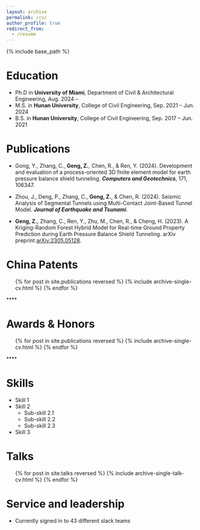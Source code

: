 ```yaml
---
layout: archive
permalink: /cv/
author_profile: true
redirect_from:
  - /resume
---
```


{% include base_path %}

Education
======
* Ph.D in **University of Miami**, Department of Civil & Architectural Engineering, Aug. 2024 –
* M.S. in **Hunan University**, College of Civil Engineering, Sep. 2021 – Jun. 2024
* B.S. in **Hunan University**, College of Civil Engineering, Sep. 2017 – Jun. 2021

Publications
======
* Gong, Y., Zhang, C., **Geng, Z.**, Chen, R., & Ren, Y. (2024). Development and evaluation of a process-oriented 3D finite element model for earth pressure balance shield tunneling.
   ***Computers and Geotechnics***, 171, 106347.

* Zhou, J., Deng, P., Zhang, C., **Geng, Z.**, & Chen, R. (2024). Seismic Analysis of Segmental Tunnels using Multi-Contact Joint-Based Tunnel Model. ***Journal of Earthquake and Tsunami***.

* **Geng, Z.**, Zhang, C., Ren, Y., Zhu, M., Chen, R., & Cheng, H. (2023). A Kriging-Random Forest Hybrid Model for Real-time Ground Property Prediction during Earth Pressure Balance Shield 
   Tunneling. arXiv preprint [arXiv:2305.05128](https://arxiv.org/abs/2305.05128).


China Patents
======
  <ul>{% for post in site.publications reversed %}
    {% include archive-single-cv.html %}
  {% endfor %}</ul>****


Awards & Honors
======
  <ul>{% for post in site.publications reversed %}
    {% include archive-single-cv.html %}
  {% endfor %}</ul>****


Skills
======
* Skill 1
* Skill 2
  * Sub-skill 2.1
  * Sub-skill 2.2
  * Sub-skill 2.3
* Skill 3


  
Talks
======
  <ul>{% for post in site.talks reversed %}
    {% include archive-single-talk-cv.html  %}
  {% endfor %}</ul>
  
  
Service and leadership
======
* Currently signed in to 43 different slack teams
